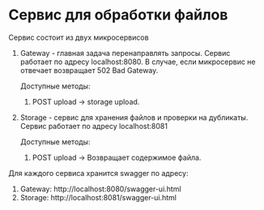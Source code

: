 # Сервис для обработки файлов

Сервис состоит из двух микросервисов

1) Gateway - главная задача перенаправлять запросы. Сервис работает по адресу localhost:8080. В случае, если микросервис
   не отвечает возвращает 502 Bad Gateway.

   Доступные методы:
    1) POST upload -> storage upload.
2) Storage - сервис для хранения файлов и проверки на дубликаты. Сервис работает по адресу localhost:8081

   Доступные методы:
    1) POST upload -> Возвращает содержимое файла.

Для каждого сервиса хранится swagger по адресу:
1) Gateway: http://localhost:8080/swagger-ui.html
2) Storage: http://localhost:8081/swagger-ui.html